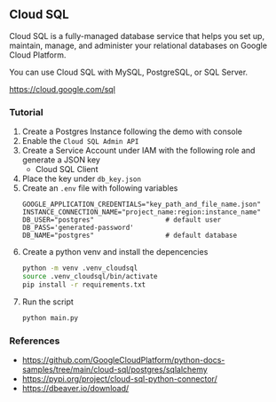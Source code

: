 ## Cloud SQL

Cloud SQL is a fully-managed database service that helps you set up, maintain, manage, and administer your relational databases on Google Cloud Platform.

You can use Cloud SQL with MySQL, PostgreSQL, or SQL Server.

https://cloud.google.com/sql

### Tutorial

1. Create a Postgres Instance following the demo with console
2. Enable the `Cloud SQL Admin API`
3. Create a Service Account under IAM with the following role and generate a JSON key
    * Cloud SQL Client
4. Place the key under `db_key.json`
5. Create an `.env` file with following variables
    ```text
    GOOGLE_APPLICATION_CREDENTIALS="key_path_and_file_name.json"
    INSTANCE_CONNECTION_NAME="project_name:region:instance_name"
    DB_USER="postgres"                  # default user
    DB_PASS='generated-password'
    DB_NAME="postgres"                  # default database
    ```
6. Create a python venv and install the depencencies
    ```bash
    python -m venv .venv_cloudsql
    source .venv_cloudsql/bin/activate
    pip install -r requirements.txt
    ```
7. Run the script
    ```bash
    python main.py
    ```

### References
* https://github.com/GoogleCloudPlatform/python-docs-samples/tree/main/cloud-sql/postgres/sqlalchemy
* https://pypi.org/project/cloud-sql-python-connector/
* https://dbeaver.io/download/
